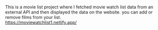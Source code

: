 This is a movie list project where I fetched movie watch list data from an external API and then displayed the data on the website. you can add or remove films from your list.  
                          https://moviewatchlist1.netlify.app/     
 
